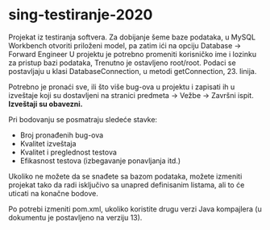 # sing-testiranje-2020

Projekat iz testiranja softvera.
Za dobijanje šeme baze podataka, u MySQL Workbench otvoriti priloženi model,
pa zatim ići na opciju Database -> Forward Engineer
U projektu je potrebno promeniti korisničko ime i lozinku za pristup bazi podataka,
Trenutno je ostavljeno root/root. Podaci se postavljaju u klasi DatabaseConnection,
u metodi getConnection, 23. linija.

Potrebno je pronaći sve, ili što više bug-ova u projektu i zapisati ih u izveštaje
koji su dostavljeni na stranici predmeta -> Vežbe -> Završni ispit. **Izveštaji su obavezni.**

Pri bodovanju se posmatraju sledeće stavke:
*  Broj pronađenih bug-ova
*  Kvalitet izveštaja
*  Kvalitet i preglednost testova
*  Efikasnost testova (izbegavanje ponavljanja itd.)

Ukoliko ne možete da se snađete sa bazom podataka, možete izmeniti projekat tako da radi
isključivo sa unapred definisanim listama, ali to će uticati na konačne bodove.

Po potrebi izmeniti pom.xml, ukoliko koristite drugu verzi Java kompajlera (u dokumentu je postavljeno na verziju 13).